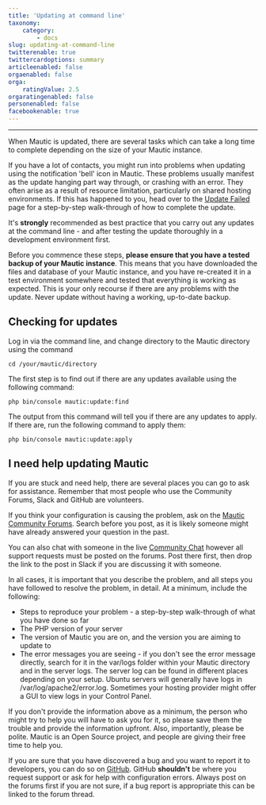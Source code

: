 ```yaml
---
title: 'Updating at command line'
taxonomy:
    category:
        - docs
slug: updating-at-command-line
twitterenable: true
twittercardoptions: summary
articleenabled: false
orgaenabled: false
orga:
    ratingValue: 2.5
orgaratingenabled: false
personenabled: false
facebookenable: true
---
```


---
When Mautic is updated, there are several tasks which can take a long time to complete depending on the size of your Mautic instance.  

If you have a lot of contacts, you might run into problems when updating using the notification 'bell' icon in Mautic. These problems usually manifest as the update hanging part way through, or crashing with an error. They often arise as a result of resource limitation, particularly on shared hosting environments. If this has happened to you, head over to the [Update Failed][update-failed] page for a step-by-step walk-through of how to complete the update.

It's **strongly** recommended as best practice that you carry out any updates at the command line - and after testing the update thoroughly in a development environment first.

Before you commence these steps, **please ensure that you have a tested backup of your Mautic instance**. This means that you have downloaded the files and database of your Mautic instance, and you have re-created it in a test environment somewhere and tested that everything is working as expected.  This is your only recourse if there are any problems with the update. Never update without having a working, up-to-date backup.

## Checking for updates

 Log in via the command line, and change directory to the Mautic directory using the command

    cd /your/mautic/directory

The first step is to find out if there are any updates available using the following command:

    php bin/console mautic:update:find

The output from this command will tell you if there are any updates to apply.  If there are, run the following command to apply them:

    php bin/console mautic:update:apply

## I need help updating Mautic

If you are stuck and need help, there are several places you can go to ask for assistance.  Remember that most people who use the Community Forums, Slack and GitHub are volunteers.

If you think your configuration is causing the problem, ask on the [Mautic Community Forums][support-forums]. Search before you post, as it is likely someone might have already answered your question in the past.

You can also chat with someone in the live [Community Chat][mautic-slack] however all support requests must be posted on the forums. Post there first, then drop the link to the post in Slack if you are discussing it with someone.

In all cases, it is important that you describe the problem, and all steps you have followed to resolve the problem, in detail.  At a minimum, include the following:

* Steps to reproduce your problem - a step-by-step walk-through of what you have done so far
* The PHP version of your server
* The version of Mautic you are on, and the version you are aiming to update to
* The error messages you are seeing - if you don't see the error message directly, search for it in the var/logs folder within your Mautic directory and in the server logs.  The server log can be found in different places depending on your setup. Ubuntu servers will generally have logs in /var/log/apache2/error.log.  Sometimes your hosting provider might offer a GUI to view logs in your Control Panel.

If you don't provide the information above as a minimum, the person who might try to help you will have to ask you for it, so please save them the trouble and provide the information upfront.  Also, importantly, please be polite.  Mautic is an Open Source project, and people are giving their free time to help you.

If you are sure that you have discovered a bug and you want to report it to developers, you can do so on [GitHub][mautic-github]. GitHub **shouldn't** be where you request support or ask for help with configuration errors. Always post on the forums first if you are not sure, if a bug report is appropriate this can be linked to the forum thread.

[update-failed]: </troubleshooting/update-failed>
[support-forums]: <https://forum.mautic.org/support>
[mautic-slack]: <https://mautic.org/slack>
[mautic-github]: <https://github.com/mautic/mautic/issues/new>
